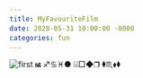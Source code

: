```yaml
---
title: MyFavouriteFilm
date: 2020-05-31 10:00:00 -0000
categories: fun
---
```

![first](/assets/text1.png)
![1](/assets/text2.png)
♐︎♋︎♓︎●︎ ⍓︎□︎◆︎❒︎ ⧫︎♏︎⬧︎⧫︎
